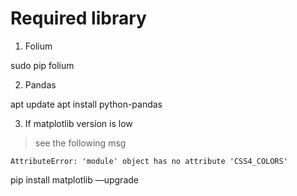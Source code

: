 # Required library

1) Folium

  sudo pip folium

2) Pandas

  apt update
  apt install python-pandas

3) If matplotlib version is low

  > see the following msg
  
  `AttributeError: 'module' object has no attribute 'CSS4_COLORS'`

  pip install matplotlib —upgrade
